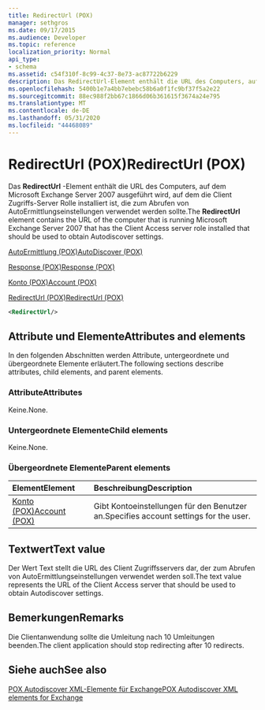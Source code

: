 ```yaml
---
title: RedirectUrl (POX)
manager: sethgros
ms.date: 09/17/2015
ms.audience: Developer
ms.topic: reference
localization_priority: Normal
api_type:
- schema
ms.assetid: c54f310f-8c99-4c37-8e73-ac87722b6229
description: Das RedirectUrl-Element enthält die URL des Computers, auf dem Microsoft Exchange Server 2007 ausgeführt wird, auf dem die Client Zugriffs-Server Rolle installiert ist, die zum Abrufen von AutoErmittlungseinstellungen verwendet werden sollte.
ms.openlocfilehash: 5400b1e7a4bb7ebebc58b6a0f1fc9bf37f5a2e22
ms.sourcegitcommit: 88ec988f2bb67c1866d06b361615f3674a24e795
ms.translationtype: MT
ms.contentlocale: de-DE
ms.lasthandoff: 05/31/2020
ms.locfileid: "44468089"
---
```

# <a name="redirecturl-pox"></a><span data-ttu-id="d7d1e-103">RedirectUrl (POX)</span><span class="sxs-lookup"><span data-stu-id="d7d1e-103">RedirectUrl (POX)</span></span>

<span data-ttu-id="d7d1e-104">Das **RedirectUrl** -Element enthält die URL des Computers, auf dem Microsoft Exchange Server 2007 ausgeführt wird, auf dem die Client Zugriffs-Server Rolle installiert ist, die zum Abrufen von AutoErmittlungseinstellungen verwendet werden sollte.</span><span class="sxs-lookup"><span data-stu-id="d7d1e-104">The **RedirectUrl** element contains the URL of the computer that is running Microsoft Exchange Server 2007 that has the Client Access server role installed that should be used to obtain Autodiscover settings.</span></span> 
  
[<span data-ttu-id="d7d1e-105">AutoErmittlung (POX)</span><span class="sxs-lookup"><span data-stu-id="d7d1e-105">AutoDiscover (POX)</span></span>](autodiscover-pox.md)
  
[<span data-ttu-id="d7d1e-106">Response (POX)</span><span class="sxs-lookup"><span data-stu-id="d7d1e-106">Response (POX)</span></span>](response-pox.md)
  
[<span data-ttu-id="d7d1e-107">Konto (POX)</span><span class="sxs-lookup"><span data-stu-id="d7d1e-107">Account (POX)</span></span>](account-pox.md)
  
[<span data-ttu-id="d7d1e-108">RedirectUrl (POX)</span><span class="sxs-lookup"><span data-stu-id="d7d1e-108">RedirectUrl (POX)</span></span>](redirecturl-pox.md)
  
```xml
<RedirectUrl/>
```

## <a name="attributes-and-elements"></a><span data-ttu-id="d7d1e-109">Attribute und Elemente</span><span class="sxs-lookup"><span data-stu-id="d7d1e-109">Attributes and elements</span></span>

<span data-ttu-id="d7d1e-110">In den folgenden Abschnitten werden Attribute, untergeordnete und übergeordnete Elemente erläutert.</span><span class="sxs-lookup"><span data-stu-id="d7d1e-110">The following sections describe attributes, child elements, and parent elements.</span></span>
  
### <a name="attributes"></a><span data-ttu-id="d7d1e-111">Attribute</span><span class="sxs-lookup"><span data-stu-id="d7d1e-111">Attributes</span></span>

<span data-ttu-id="d7d1e-112">Keine.</span><span class="sxs-lookup"><span data-stu-id="d7d1e-112">None.</span></span>
  
### <a name="child-elements"></a><span data-ttu-id="d7d1e-113">Untergeordnete Elemente</span><span class="sxs-lookup"><span data-stu-id="d7d1e-113">Child elements</span></span>

<span data-ttu-id="d7d1e-114">Keine.</span><span class="sxs-lookup"><span data-stu-id="d7d1e-114">None.</span></span>
  
### <a name="parent-elements"></a><span data-ttu-id="d7d1e-115">Übergeordnete Elemente</span><span class="sxs-lookup"><span data-stu-id="d7d1e-115">Parent elements</span></span>

|<span data-ttu-id="d7d1e-116">**Element**</span><span class="sxs-lookup"><span data-stu-id="d7d1e-116">**Element**</span></span>|<span data-ttu-id="d7d1e-117">**Beschreibung**</span><span class="sxs-lookup"><span data-stu-id="d7d1e-117">**Description**</span></span>|
|:-----|:-----|
|[<span data-ttu-id="d7d1e-118">Konto (POX)</span><span class="sxs-lookup"><span data-stu-id="d7d1e-118">Account (POX)</span></span>](account-pox.md) <br/> |<span data-ttu-id="d7d1e-119">Gibt Kontoeinstellungen für den Benutzer an.</span><span class="sxs-lookup"><span data-stu-id="d7d1e-119">Specifies account settings for the user.</span></span>  <br/> |
   
## <a name="text-value"></a><span data-ttu-id="d7d1e-120">Textwert</span><span class="sxs-lookup"><span data-stu-id="d7d1e-120">Text value</span></span>

<span data-ttu-id="d7d1e-121">Der Wert Text stellt die URL des Client Zugriffsservers dar, der zum Abrufen von AutoErmittlungseinstellungen verwendet werden soll.</span><span class="sxs-lookup"><span data-stu-id="d7d1e-121">The text value represents the URL of the Client Access server that should be used to obtain Autodiscover settings.</span></span>
  
## <a name="remarks"></a><span data-ttu-id="d7d1e-122">Bemerkungen</span><span class="sxs-lookup"><span data-stu-id="d7d1e-122">Remarks</span></span>

<span data-ttu-id="d7d1e-123">Die Clientanwendung sollte die Umleitung nach 10 Umleitungen beenden.</span><span class="sxs-lookup"><span data-stu-id="d7d1e-123">The client application should stop redirecting after 10 redirects.</span></span>
  
## <a name="see-also"></a><span data-ttu-id="d7d1e-124">Siehe auch</span><span class="sxs-lookup"><span data-stu-id="d7d1e-124">See also</span></span>



[<span data-ttu-id="d7d1e-125">POX Autodiscover XML-Elemente für Exchange</span><span class="sxs-lookup"><span data-stu-id="d7d1e-125">POX Autodiscover XML elements for Exchange</span></span>](pox-autodiscover-xml-elements-for-exchange.md)

